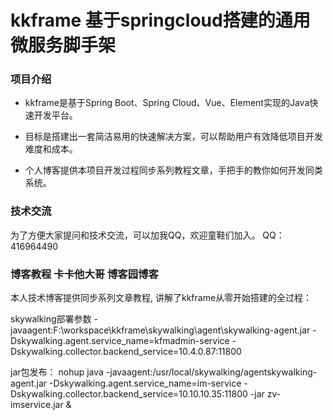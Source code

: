 # kkframe 基于springcloud搭建的通用微服务脚手架

### 项目介绍

- kkframe是基于Spring Boot、Spring Cloud、Vue、Element实现的Java快速开发平台。

- 目标是搭建出一套简洁易用的快速解决方案，可以帮助用户有效降低项目开发难度和成本。

- 个人博客提供本项目开发过程同步系列教程文章，手把手的教你如何开发同类系统。



### 技术交流

为了方便大家提问和技术交流，可以加我QQ，欢迎童鞋们加入。
QQ：416964490

### 博客教程 卡卡他大哥 博客园博客

本人技术博客提供同步系列文章教程, 讲解了kkframe从零开始搭建的全过程：

skywalking部署参数
-javaagent:F:\workspace\kkframe\skywalking\agent\skywalking-agent.jar
-Dskywalking.agent.service_name=kfmadmin-service
-Dskywalking.collector.backend_service=10.4.0.87:11800


jar包发布：
nohup java -javaagent:/usr/local/skywalking/agentskywalking-agent.jar -Dskywalking.agent.service_name=im-service -Dskywalking.collector.backend_service=10.10.10.35:11800 -jar zv-imservice.jar &

